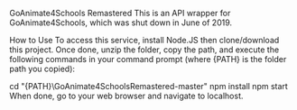 GoAnimate4Schools Remastered
This is an API wrapper for GoAnimate4Schools, which was shut down in June of 2019.

How to Use
To access this service, install Node.JS then clone/download this project. Once done, unzip the folder, copy the path, and execute the following commands in your command prompt (where {PATH} is the folder path you copied):

cd "{PATH}\GoAnimate4SchoolsRemastered-master"
npm install
npm start
When done, go to your web browser and navigate to localhost.
